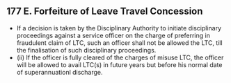 ## 177 E. Forfeiture of Leave Travel Concession

- If a decision is taken by the Disciplinary Authority to initiate disciplinary proceedings against a service officer on the charge of preferring in fraudulent claim of LTC, such an officer shall not be allowed the LTC, till the finalisation of such disciplinary proceedings.
- (ii) If the officer is fully cleared of the charges of misuse LTC, the officer will be allowed to avail LTC(s) in future years but before his normal date of superannuationl discharge.
